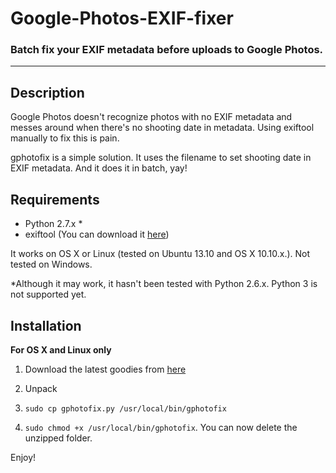 # Google-Photos-EXIF-fixer

### Batch fix your EXIF metadata before uploads to Google Photos.

---

## Description

Google Photos doesn't recognize photos with no EXIF metadata and messes around when there's no shooting date in metadata. Using exiftool manually to fix this is pain.

gphotofix is a simple solution. It uses the filename to set shooting date in EXIF metadata. And it does it in batch, yay!

## Requirements

- Python 2.7.x *
- exiftool (You can download it [here](http://www.sno.phy.queensu.ca/~phil/exiftool/))

It works on OS X or Linux (tested on Ubuntu 13.10 and OS X 10.10.x.). Not tested on Windows. 

*Although it may work, it hasn't been tested with Python 2.6.x. Python 3 is not supported yet.

## Installation

**For OS X and Linux only**

1. Download the latest goodies from [here](https://github.com/pirafrank/Google-Photos-EXIF-fixer/archive/master.zip)

2. Unpack

3. ``` sudo cp gphotofix.py /usr/local/bin/gphotofix ```

4. ``` sudo chmod +x /usr/local/bin/gphotofix ```. You can now delete the unzipped folder. 

Enjoy!

